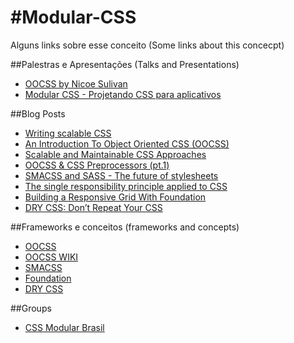 #Modular-CSS
===========

Alguns links sobre esse conceito (Some links about this concecpt)

##Palestras e Apresentações (Talks and Presentations)
* [OOCSS by Nicoe Sulivan](http://www.slideshare.net/stubbornella/object-oriented-css "OOCSS by Nicole Sulivan")
* [Modular CSS - Projetando CSS para aplicativos](http://www.slideshare.net/bernarddeluna/modular-css-projetando-css-para-aplicativos "Modular CSS")


##Blog Posts
* [Writing scalable CSS](http://dl.dropbox.com/u/2629908/sky/css/index.html "Writing scalable CSS")
* [An Introduction To Object Oriented CSS (OOCSS)](http://coding.smashingmagazine.com/2011/12/12/an-introduction-to-object-oriented-css-oocss/ "An Introduction To Object Oriented CSS (OOCSS)")
* [Scalable and Maintainable CSS Approaches](http://cwebbdesign.tumblr.com/post/23666803241/scalable-and-maintainable-css-approaches "Scalable and Maintainable CSS Approaches")
* [OOCSS & CSS Preprocessors (pt.1)](http://blog.mediumequalsmessage.com/relationship-between-oocss-and-css-preprocessors "OOCSS & CSS Preprocessors")
* [SMACSS and SASS - The future of stylesheets](http://railslove.com/blog/2012/03/28/smacss-and-sass-the-future-of-stylesheets/ "SMACSS and SASS - The future of stylesheets")
* [The single responsibility principle applied to CSS](http://csswizardry.com/2012/04/the-single-responsibility-principle-applied-to-css/ "The single responsibility principle applied to CSS")
* [Building a Responsive Grid With Foundation](http://robdodson.me/blog/2012/06/10/building-a-responsive-grid-with-foundation/ "Building a Responsive Grid With Foundation")
* [DRY CSS: Don’t Repeat Your CSS](http://www.vanseodesign.com/css/dry-principles/ "DRY CSS: Don’t Repeat Your CSS")


##Frameworks e conceitos (frameworks and concepts)
* [OOCSS](http://oocss.org/ "OOCSS")
* [OOCSS WIKI](https://github.com/stubbornella/oocss/wiki/ "OOCSS Wiki")
* [SMACSS](http://smacss.com/ "SMACSS")
* [Foundation](http://foundation.zurb.com/ "Foundation")
* [DRY CSS](http://vimeo.com/38063798 "DRY CSS")

##Groups
* [CSS Modular Brasil](http://www.facebook.com/groups/403814526332579/ "CSS Modular Brasil")